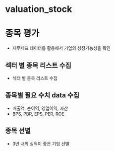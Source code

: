 # valuation_stock

# 종목 평가
 - 재무제표 데이터를 활용해서 기업의 성장가능성을 확인

## 섹터 별 종목 리스트 수집
 - 섹터 별 종목 리스트 수집

## 종목별 필요 수치 data 수집
 - 매출액, 순이익, 영업이익, 자산
 - BPS, PBR, EPS, PER, ROE

## 종목 선별
 - 3년 내의 실적이 좋은 기업 선별

 
